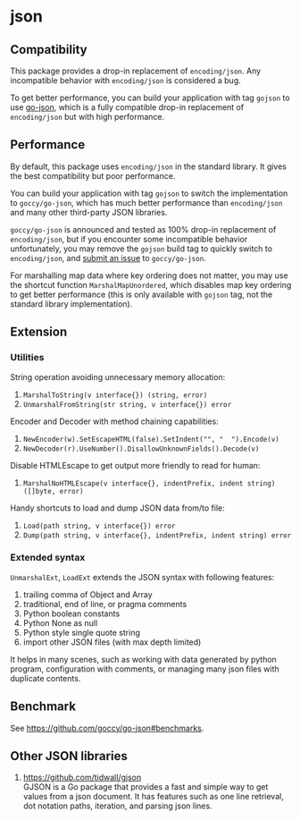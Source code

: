 # json

## Compatibility

This package provides a drop-in replacement of `encoding/json`.
Any incompatible behavior with `encoding/json` is considered a bug.

To get better performance, you can build your application with tag `gojson`
to use [go-json], which is a fully compatible drop-in replacement
of `encoding/json` but with high performance.

[go-json]: https://github.com/goccy/go-json

## Performance

By default, this package uses `encoding/json` in the standard library.
It gives the best compatibility but poor performance.

You can build your application with tag `gojson` to switch the implementation to
`goccy/go-json`, which has much better performance than `encoding/json` and many other
third-party JSON libraries.

`goccy/go-json` is announced and tested as 100% drop-in replacement of `encoding/json`,
but if you encounter some incompatible behavior unfortunately, you may remove the `gojson`
build tag to quickly switch to `encoding/json`, and
[submit an issue](https://github.com/goccy/go-json/issues) to `goccy/go-json`.

For marshalling map data where key ordering does not matter, you may use the shortcut
function `MarshalMapUnordered`, which disables map key ordering to get better performance
(this is only available with `gojson` tag, not the standard library implementation).

## Extension

### Utilities

String operation avoiding unnecessary memory allocation:

1. `MarshalToString(v interface{}) (string, error)`
1. `UnmarshalFromString(str string, v interface{}) error`

Encoder and Decoder with method chaining capabilities:

1. `NewEncoder(w).SetEscapeHTML(false).SetIndent("", "  ").Encode(v)`
2. `NewDecoder(r).UseNumber().DisallowUnknownFields().Decode(v)`

Disable HTMLEscape to get output more friendly to read for human:

1. `MarshalNoHTMLEscape(v interface{}, indentPrefix, indent string) ([]byte, error)`

Handy shortcuts to load and dump JSON data from/to file:

1. `Load(path string, v interface{}) error`
1. `Dump(path string, v interface{}, indentPrefix, indent string) error`

### Extended syntax

`UnmarshalExt`, `LoadExt` extends the JSON syntax with following features:

1. trailing comma of Object and Array
1. traditional, end of line, or pragma comments
1. Python boolean constants
1. Python None as null
1. Python style single quote string
1. import other JSON files (with max depth limited)

It helps in many scenes, such as working with data generated by python program,
configuration with comments, or managing many json files with duplicate contents.

## Benchmark

See https://github.com/goccy/go-json#benchmarks.

## Other JSON libraries

1. https://github.com/tidwall/gjson <br>
   GJSON is a Go package that provides a fast and simple way to get values from a json document.
   It has features such as one line retrieval, dot notation paths, iteration, and parsing json lines.
